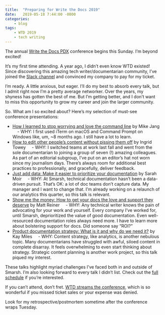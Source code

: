 ```yaml
---
title:  "Preparing for Write the Docs 2019"
date:   2019-05-18 7:44:00 -0800
categories:
    - blog
tags:
    - WTD 2019
    - tech writing
---
```

The annual [Write the Docs PDX](https://www.writethedocs.org/conf/portland/2019/) conference begins this Sunday. I’m beyond excited!

<!--more-->

It’s my first time attending. A year ago, I didn’t even know WTD existed! Since discovering this amazing tech writer/documentarian community, I’ve joined the [Slack channel](https://www.writethedocs.org/slack/) and convinced my company to pay for my ticket.

I’m ready. A little anxious, but eager. I’ll do my best to absorb every talk, but I admit right now I’m a pretty average networker. Over the years, my shyness has gotten the best of me. But I’m getting better, and I don’t want to miss this opportunity to grow my career and join the larger community.

So. What am I so excited about? Here’s my selection of must-see conference presentations:

- [How I learned to stop worrying and love the command line](https://www.writethedocs.org/conf/portland/2019/speakers/#speaker-portland-2019-mike-jang) by Mike Jang
    - WHY: I first used iTerm on macOS and Command Prompt on Windows like, um, ~8 months ago. I still have a lot to learn.
- [How to edit other people’s content without pissing them off](https://www.writethedocs.org/conf/portland/2019/speakers/#speaker-portland-2019-ingrid-towey) by Ingrid Towey
    - WHY: I switched teams at work last fall and went from the sole documentarian to joining a group of seven (!) amazing colleagues. As part of an editorial subgroup, I’ve put on an editor’s hat not worn since my journalism days. There’s always room for additional best practices to professionally, and gracefully, deliver feedback.
- [Just add data: Make it easier to prioritize your documentation](https://www.writethedocs.org/conf/portland/2019/speakers/#speaker-portland-2019-sarah-moir) by Sarah Moir
    - WHY: At Smarsh, technical documentation hasn’t been a data-driven pursuit. That’s OK: a lot of doc teams don’t capture data. My manager and I want to change that. I’m already working on a relaunch of our analytics this quarter, so this talk is relevant.
- [Show me the money: How to get your docs the love and support they deserve](https://www.writethedocs.org/conf/portland/2019/speakers/#speaker-portland-2019-matt-reiner) by Matt Reiner
    - WHY: Any technical writer knows the pain of advocating for your work and yourself. Every company I’ve worked for, until Smarsh, deprioritized the value of good documentation. Even well-resourced documentation roles always need more. I have to learn more about bolstering support for docs. Did someone say “ROI?”
- [Product documentation strategy: What is it and why do we need it?](https://www.writethedocs.org/conf/portland/2019/speakers/#speaker-portland-2019-kay-miles) by Kay Miles
    - WHY: Content strategy, like analytics, is another nebulous topic. Many documentarians have struggled with awful, siloed content in complete disarray. It feels overwhelming to even start thinking about strategy. Strategic content planning is another work project, so this talk piqued my interest.

These talks highlight myriad challenges I’ve faced both in and outside of Smarsh. I’m also looking forward to every talk I didn’t list. Check out the [full schedule](https://www.writethedocs.org/conf/portland/2019/schedule/) if you’re interested.

If you can’t attend, don’t fret. [WTD streams the conference](https://www.writethedocs.org/conf/portland/2019/livestream/), which is so wonderful if you missed ticket sales or your expense was denied.

Look for my retrospective/postmortem sometime after the conference wraps Tuesday.
